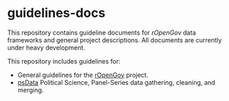 guidelines-docs
===============

This repository contains guideline documents for *rOpenGov* data frameworks and general project descriptions. All documents are currently under heavy development. 

This repository includes guidelines for:

- General guidelines for the [rOpenGov](ropengov-guidelines/about.md) project.
- [psData](psData-guidelines/README.md) Political Science, Panel-Series data gathering, cleaning, and merging.
